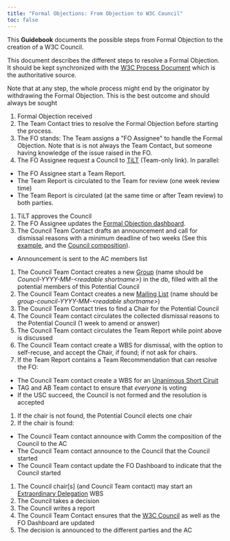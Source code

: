 ```yaml
---
title: "Formal Objections: From Objection to W3C Council"
toc: false
---
```


This **Guidebook** documents the possible steps from Formal Objection to the creation of a W3C Council.

This document describes the different steps to resolve a Formal Objection. It should be kept synchronized with the [W3C Process Document](https://www.w3.org/policies/process/) which is the authoritative source.

Note that at any step, the whole process might end by the originator by withdrawing the Formal Objection. This is the best outcome and should always be sought

1.  Formal Objection received
1.  The Team Contact tries to resolve the Formal Objection before starting the process.
1.  The FO stands: The Team assigns a "FO Assignee" to handle the Formal Objection. Note that is is not always the Team Contact, but someone having knowledge of the issue raised in the FO.
1.  The FO Assignee request a Council to [TiLT](https://github.com/w3c/tilt-private/issues) (Team-only link). In parallel:
  *   The FO Assignee start a Team Report.
  *   The Team Report is circulated to the Team for review (one week review time)
  *   The Team Report is circulated (at the same time or after Team review) to both parties.
1.  TiLT approves the Council
1.  The FO Assignee updates the [Formal Objection dashboard](https://www.w3.org/Member/wiki/DirectorFOdashboard).
1.  The Council Team Contact drafts an announcement and call for dismissal reasons with a minimum deadline of two weeks (See this [example](https://lists.w3.org/Archives/Member/w3c-ac-members/2024JanMar/0021.html), and the [Council composition](https://www.w3.org/policies/process/#council-composition)).
  *   Announcement is sent to the AC members list
1.  The Council Team Contact creates a new [Group](https://www.w3.org/admin/othergroups/list) (name should be _Council-YYYY-MM-\<readable shortname>_) in the db, filled with all the potential members of this Potential Council
1.  The Council Team Contact creates a new [Mailing List](https://www.w3.org/Systems/Mail/Request/) (name should be _group-council-YYYY-MM-\<readable shortname>_)
1.  The Council Team Contact tries to find a Chair for the Potential Council
1.  The Council Team contact circulates the collected dismissal reasons to the Potential Council (1 week to amend or answer)
1.  The Council Team contact circulates the Team Report while point above is discussed
1.  The Council Team contact create a WBS for dismissal, with the option to self-recuse, and accept the Chair, if found; if not ask for chairs.
1.  If the Team Report contains a Team Recommendation that can resolve the FO:
  *   The Council Team contact create a WBS for an [Unanimous Short Ciruit](https://www.w3.org/policies/process/#council-short-circuit)
  *   TAG and AB Team contact to ensure that _everyone_ is voting
  *   If the USC succeed, the Council is not formed and the resolution is accepted
1.  If the chair is not found, the Potential Council elects one chair
1.  If the chair is found:
  *   The Council Team contact announce with Comm the composition of the Council to the AC
  *   The Council Team contact announce to the Council that the Council started
  *   The Council Team contact update the FO Dashboard to indicate that the Council started
1.  The Council chair\[s\] (and Council Team contact) may start an [Extraordinary Delegation](https://www.w3.org/policies/process/#council-delegation) WBS
1.  The Council takes a decision
1.  The Council writes a report
1.  The Council Team Contact ensures that the [W3C Council](https://www.w3.org/about/council/) as well as the FO Dashboard are updated
1.  The decision is announced to the different parties and the AC
